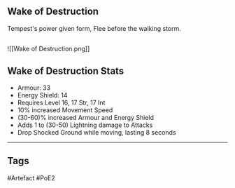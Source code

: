 ## Wake of Destruction
Tempest's power given form,
Flee before the walking storm.
##
![[Wake of Destruction.png]]
## Wake of Destruction Stats
- Armour: 33
- Energy Shield: 14
- Requires Level 16, 17 Str, 17 Int
- 10% increased Movement Speed
- (30-60)% increased Armour and Energy Shield
- Adds 1 to (30-50) Lightning damage to Attacks
- Drop Shocked Ground while moving, lasting 8 seconds


---
## Tags
#Artefact
#PoE2